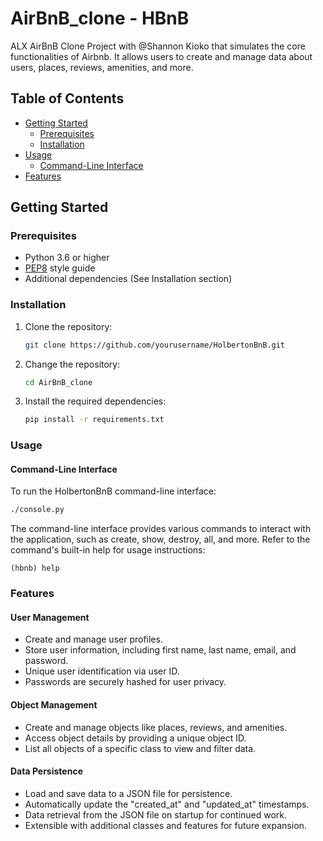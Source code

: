# AirBnB_clone - HBnB
ALX AirBnB Clone Project with @Shannon Kioko that simulates the core functionalities of Airbnb. It allows users to create and manage data about users, places, reviews, amenities, and more.

## Table of Contents

- [Getting Started](#getting-started)
  - [Prerequisites](#prerequisites)
  - [Installation](#installation)
- [Usage](#usage)
  - [Command-Line Interface](#command-line-interface)
- [Features](#features)

## Getting Started

### Prerequisites

- Python 3.6 or higher
- [PEP8](https://www.python.org/dev/peps/pep-0008/) style guide
- Additional dependencies (See Installation section)

### Installation

1. Clone the repository:

   ```bash
   git clone https://github.com/yourusername/HolbertonBnB.git

2. Change the repository:
   ```bash
   cd AirBnB_clone

3. Install the required dependencies:
   ```bash
   pip install -r requirements.txt

### Usage
#### Command-Line Interface
To run the HolbertonBnB command-line interface:
```bash
./console.py
```
The command-line interface provides various commands to interact with the application, such as create, show, destroy, all, and more. Refer to the command's built-in help for usage instructions:
```
(hbnb) help
```

### Features
#### User Management
* Create and manage user profiles.
* Store user information, including first name, last name, email, and password.
* Unique user identification via user ID.
* Passwords are securely hashed for user privacy.

#### Object Management
* Create and manage objects like places, reviews, and amenities.
* Access object details by providing a unique object ID.
* List all objects of a specific class to view and filter data.

#### Data Persistence
* Load and save data to a JSON file for persistence.
* Automatically update the "created_at" and "updated_at" timestamps.
* Data retrieval from the JSON file on startup for continued work.
* Extensible with additional classes and features for future expansion.


   
